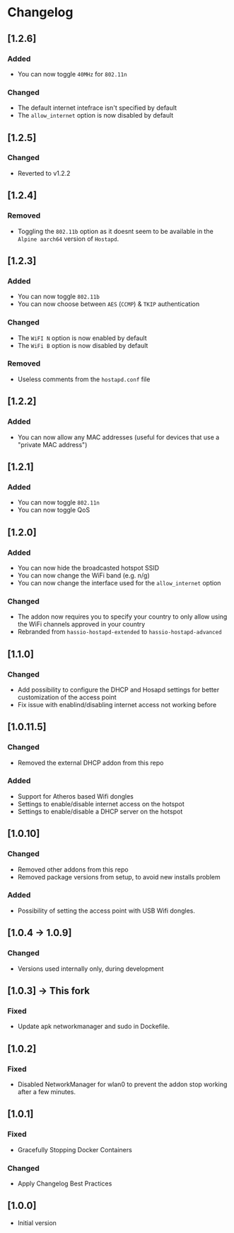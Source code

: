 # Changelog

## [1.2.6]
### Added
- You can now toggle `40MHz` for `802.11n`

### Changed
- The default internet intefrace isn't specified by default
- The `allow_internet` option is now disabled by default

## [1.2.5]
### Changed
- Reverted to v1.2.2

## [1.2.4]
### Removed
- Toggling the `802.11b` option as it doesnt seem to be available in the `Alpine aarch64` version of `Hostapd`.

## [1.2.3]
### Added
- You can now toggle `802.11b`
- You can now choose between `AES` (`CCMP`) & `TKIP` authentication

### Changed
- The `WiFI N` option is now enabled by default
- The `WiFi B` option is now disabled by default

### Removed
- Useless comments from the `hostapd.conf` file

## [1.2.2]
### Added
- You can now allow any MAC addresses (useful for devices that use a "private MAC address")

## [1.2.1]
### Added
- You can now toggle `802.11n`
- You can now toggle QoS

## [1.2.0]
### Added
- You can now hide the broadcasted hotspot SSID
- You can now change the WiFi band (e.g. n/g)
- You can now change the interface used for the `allow_internet` option

### Changed
- The addon now requires you to specify your country to only allow using the WiFi channels approved in your country
- Rebranded from `hassio-hostapd-extended` to `hassio-hostapd-advanced`

## [1.1.0]
### Changed
- Add possibility to configure the DHCP and Hosapd settings for better customization of the access point
- Fix issue with enablind/disabling internet access not working before


## [1.0.11.5]
### Changed
- Removed the external DHCP addon from this repo

### Added
- Support for Atheros based Wifi dongles
- Settings to enable/disable internet access on the hotspot
- Settings to enable/disable a DHCP server on the hotspot

## [1.0.10]
### Changed
- Removed other addons from this repo
- Removed package versions from setup, to avoid new installs problem

### Added
- Possibility of setting the access point with USB Wifi dongles.

## [1.0.4 -> 1.0.9]
### Changed
- Versions used internally only, during development

## [1.0.3] -> This fork
### Fixed
- Update apk networkmanager and sudo in Dockefile. 

## [1.0.2]
### Fixed
- Disabled NetworkManager for wlan0 to prevent the addon stop working after a few minutes. 

## [1.0.1]
### Fixed
- Gracefully Stopping Docker Containers 

### Changed
- Apply Changelog Best Practices


## [1.0.0]
- Initial version